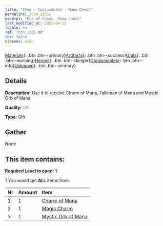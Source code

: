 ```yaml
---
title: "Item - Consumables - Mana Chest"
permalink: /con_1335/
excerpt: "Era of Chaos  Mana Chest"
last_modified_at: 2021-04-12
locale: en
ref: "con_1335.md"
toc: false
classes: wide
---
```

 [Materials](/Items/){: .btn .btn--primary}[Artifacts](/Items/Artifacts/){: .btn .btn--success}[Units](/Items/Units/){: .btn .btn--warning}[Heroes](/Items/Heroes/){: .btn .btn--danger}[Consumables](/Items/Consumables/){: .btn .btn--info}[Unknown](/Items/Unknown/){: .btn .btn--primary}

## Details
 **Description:** Use it to receive Charm of Mana, Talisman of Mana and Mystic Orb of Mana.

 **Quality:** <span style="color: #DA70D6">OK</span>

 **Type:** Gift

## Gather

  None

## This item contains:

 **Required Level to open:** 1

 1 You would get **ALL** items  from:

  | Nr | Amount |     Item    |
  |:---|:-------|:------------|
  | 1 | 1 | [Charm of Mana](/Items/art_112/) | 
  | 2 | 1 | [Magic Charm](/Items/art_113/) | 
  | 3 | 1 | [Mystic Orb of Mana](/Items/art_114/) | 
